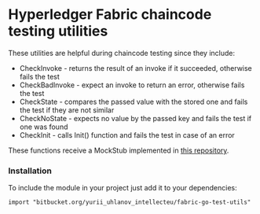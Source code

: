# Hyperledger Fabric chaincode testing utilities

These utilities are helpful during chaincode testing since they include:
- CheckInvoke - returns the result of an invoke if it succeeded, otherwise fails the test
- CheckBadInvoke - expect an invoke to return an error, otherwise fails the test
- CheckState - compares the passed value with the stored one and fails the test if they are not similar
- CheckNoState - expects no value by the passed key and fails the test if one was found
- CheckInit - calls Init() function and fails the test in case of an error

These functions receive a MockStub implemented in [this repository](https://bitbucket.org/yurii_uhlanov_intellecteu/fabric-go-mockstub-impl/).

### Installation
To include the module in your project just add it to your dependencies:
```
import "bitbucket.org/yurii_uhlanov_intellecteu/fabric-go-test-utils"
```

